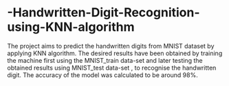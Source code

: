 # -Handwritten-Digit-Recognition-using-KNN-algorithm
The project aims to predict the handwritten digits from MNIST dataset by applying KNN algorithm. The desired results have been obtained by training the machine first using the MNIST_train data-set and later testing the obtained results using MNIST_test data-set , to recognise the handwritten digit. The accuracy of the model was calculated to be around 98%.
